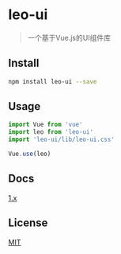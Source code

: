 # leo-ui

> 一个基于Vue.js的UI组件库

## Install

``` sh
npm install leo-ui --save
```

## Usage

```javascript
import Vue from 'vue'
import leo from 'leo-ui'
import 'leo-ui/lib/leo-ui.css'

Vue.use(leo)
```

## Docs

[1.x](https://teacher-li.github.io/leo-ui/)

## License

[MIT](https://opensource.org/licenses/MIT)